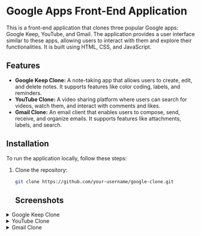# Google Apps Front-End Application

This is a front-end application that clones three popular Google apps: Google Keep, YouTube, and Gmail. The application provides a user interface similar to these apps, allowing users to interact with them and explore their functionalities. It is built using HTML, CSS, and JavaScript.

## Features

- **Google Keep Clone:** A note-taking app that allows users to create, edit, and delete notes. It supports features like color coding, labels, and reminders.
- **YouTube Clone:** A video sharing platform where users can search for videos, watch them, and interact with comments and likes.
- **Gmail Clone:** An email client that enables users to compose, send, receive, and organize emails. It supports features like attachments, labels, and search.

## Installation

To run the application locally, follow these steps:

1. Clone the repository:

   ```bash
   git clone https://github.com/your-username/google-clone.git
   ```
   ## Screenshots

<details>
  <summary>Google Keep Clone</summary>
  <img src="screenshots/keep1.jpeg" alt="Google Keep Clone">
  <img src="screenshots/keep2.jpeg" alt="Google Keep Clone">
  <img src="screenshots/keep3.jpeg" alt="Google Keep Clone">
  <img src="screenshots/keep4.jpeg" alt="Google Keep Clone">
 
 
</details>

<details>
  <summary>YouTube Clone</summary>
  <img src="screenshots/yt1.jpg" alt="YouTube Clone">
  <img src="screenshots/yt2.jpeg" alt="YouTube Clone">
  <img src="screenshots/yt3.jpeg" alt="YouTube Clone">
  <img src="screenshots/yt4.jpeg" alt="YouTube Clone">
</details>

<details>
  <summary>Gmail Clone</summary>
 <img src="screenshots/gmail1.jpeg" alt="Google Keep Clone">
  <img src="screenshots/gmail2.jpeg" alt="Google Keep Clone">
</details>

